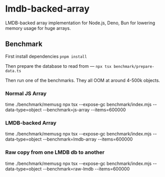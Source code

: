# lmdb-backed-array
LMDB-backed array implementation for Node.js, Deno, Bun for lowering memory usage for huge arrays.

## Benchmark
First install dependencies `pnpm install`

Then prepare the database to read from — `npx tsx benchmark/prepare-data.ts`

Then run one of the benchmarks. They all OOM at around 4-500k objects.

### Normal JS Array
time ./benchmark/memusg npx tsx --expose-gc benchmark/index.mjs --data-type=object --benchmark=js-array --items=600000

### LMDB-backed Array
time ./benchmark/memusg npx tsx --expose-gc benchmark/index.mjs --data-type=object --benchmark=lmdb-array --items=600000

### Raw copy from one LMDB db to another
time ./benchmark/memusg npx tsx --expose-gc benchmark/index.mjs --data-type=object --benchmark=raw-lmdb --items=600000
